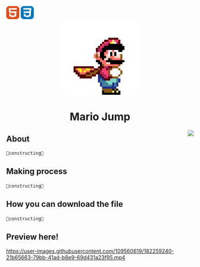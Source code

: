 <head>
  <div align=corner>
    <img src="https://raw.githubusercontent.com/tandpfun/skill-icons/993782dbef600360a61a4393555f3afc0e3c61b1/icons/HTML.svg" width="35px"> 
    <img src="https://raw.githubusercontent.com/tandpfun/skill-icons/993782dbef600360a61a4393555f3afc0e3c61b1/icons/CSS.svg" width="35px">
  </div>
    <div align=center>
    <img src="https://github.com/micapareddes/MarioJump/blob/main/images/mario.gif" width=200px>
    <h1>Mario Jump</h1>
    <img align=right src="http://img.shields.io/static/v1?label=STATUS&message=WIP&color=GREEN&style=for-the-badge"/>
      
  </div>
</head>
  
<body>

  ## About
    🚧constructing🚧
    
  ## Making process
    🚧constructing🚧

  ## How you can download the file
    🚧constructing🚧


  ## Preview here!
  https://user-images.githubusercontent.com/109560619/182259240-21b65663-79bb-41ad-b8e9-69d431a23f95.mp4
</body>
